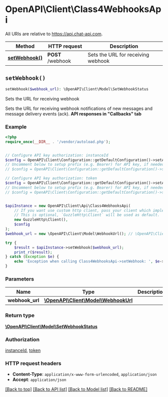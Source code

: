 # OpenAPI\Client\Class4WebhooksApi

All URIs are relative to https://api.chat-api.com.

Method | HTTP request | Description
------------- | ------------- | -------------
[**setWebhook()**](Class4WebhooksApi.md#setWebhook) | **POST** /webhook | Sets the URL for receiving webhook


## `setWebhook()`

```php
setWebhook($webhook_url): \OpenAPI\Client\Model\SetWebhookStatus
```

Sets the URL for receiving webhook

Sets the URL for receiving webhook notifications of new messages and message delivery events (ack).  **API responses in \"Callbacks\" tab**

### Example

```php
<?php
require_once(__DIR__ . '/vendor/autoload.php');


// Configure API key authorization: instanceId
$config = OpenAPI\Client\Configuration::getDefaultConfiguration()->setApiKey('instanceId', 'YOUR_API_KEY');
// Uncomment below to setup prefix (e.g. Bearer) for API key, if needed
// $config = OpenAPI\Client\Configuration::getDefaultConfiguration()->setApiKeyPrefix('instanceId', 'Bearer');

// Configure API key authorization: token
$config = OpenAPI\Client\Configuration::getDefaultConfiguration()->setApiKey('token', 'YOUR_API_KEY');
// Uncomment below to setup prefix (e.g. Bearer) for API key, if needed
// $config = OpenAPI\Client\Configuration::getDefaultConfiguration()->setApiKeyPrefix('token', 'Bearer');


$apiInstance = new OpenAPI\Client\Api\Class4WebhooksApi(
    // If you want use custom http client, pass your client which implements `GuzzleHttp\ClientInterface`.
    // This is optional, `GuzzleHttp\Client` will be used as default.
    new GuzzleHttp\Client(),
    $config
);
$webhook_url = new \OpenAPI\Client\Model\WebhookUrl(); // \OpenAPI\Client\Model\WebhookUrl

try {
    $result = $apiInstance->setWebhook($webhook_url);
    print_r($result);
} catch (Exception $e) {
    echo 'Exception when calling Class4WebhooksApi->setWebhook: ', $e->getMessage(), PHP_EOL;
}
```

### Parameters

Name | Type | Description  | Notes
------------- | ------------- | ------------- | -------------
 **webhook_url** | [**\OpenAPI\Client\Model\WebhookUrl**](../Model/WebhookUrl.md)|  |

### Return type

[**\OpenAPI\Client\Model\SetWebhookStatus**](../Model/SetWebhookStatus.md)

### Authorization

[instanceId](../../README.md#instanceId), [token](../../README.md#token)

### HTTP request headers

- **Content-Type**: `application/x-www-form-urlencoded`, `application/json`
- **Accept**: `application/json`

[[Back to top]](#) [[Back to API list]](../../README.md#endpoints)
[[Back to Model list]](../../README.md#models)
[[Back to README]](../../README.md)
